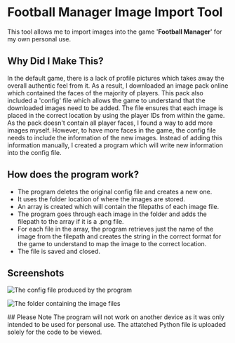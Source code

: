 # Football Manager Image Import Tool

This tool allows me to import images into the game '**Football Manager**' for my own personal use.

## Why Did I Make This?
In the default game, there is a lack of profile pictures which takes away the overall authentic feel from it. As a result, I downloaded an image pack online which contained the faces of the majority of players. This pack also included a 'config' file which allows the game to understand that the downloaded images need to be added. The file ensures that each image is placed in the correct location by using the player IDs from within the game.
As the pack doesn't contain all player faces, I found a way to add more images myself. However, to have more faces in the game, the config file needs to include the information of the new images. Instead of adding this information manually, I created a program which will write new information into the config file.
## How does the program work?

 - The program deletes the original config file and creates a new one.
 - It uses the folder location of where the images are stored.
 - An array is created which will contain the filepaths of each image file.
 - The program goes through each image in the folder and adds the filepath to the array if it is a .png file.
 - For each file in the array, the program retrieves just the name of the image from the filepath and creates the string in the correct format for the game to understand to map the image to the correct location.
 - The file is saved and closed.
## Screenshots

![The config file produced by the program](https://imgur.com/ant6Asg)

![The folder containing the image files](https://imgur.com/Pl7zBxP)

<blockquote class="imgur-embed-pub" lang="en" data-id="a/ioeg7eH" data-context="false" ><a href="//imgur.com/a/ioeg7eH"></a></blockquote><script async src="//s.imgur.com/min/embed.js" charset="utf-8"></script>
## Please Note
The program will not work on another device as it was only intended to be used for personal use. The attatched Python file is uploaded solely for the code to be viewed.
